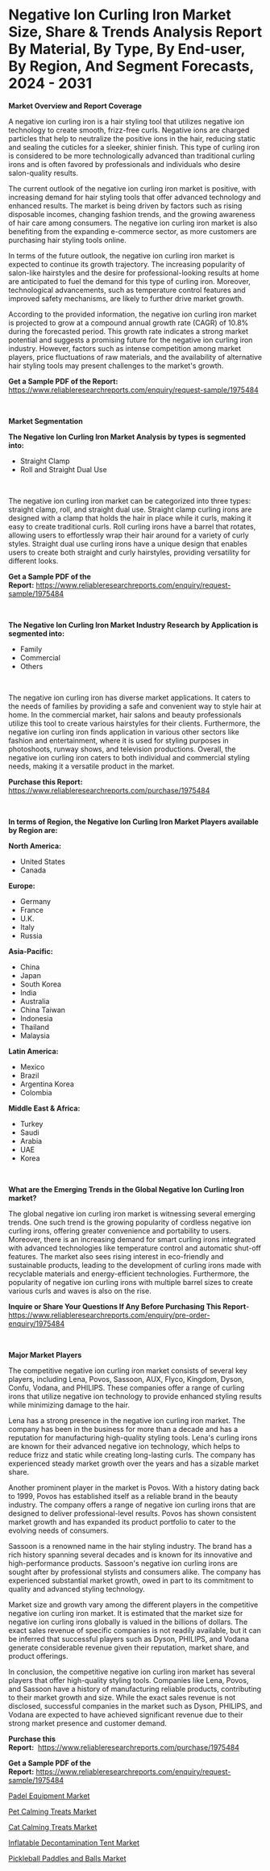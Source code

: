 <p><h1>Negative Ion Curling Iron Market Size, Share & Trends Analysis Report By Material, By Type, By End-user, By Region, And Segment Forecasts, 2024 - 2031</h1></p><p><strong>Market Overview and Report Coverage</strong></p>
<p><p>A negative ion curling iron is a hair styling tool that utilizes negative ion technology to create smooth, frizz-free curls. Negative ions are charged particles that help to neutralize the positive ions in the hair, reducing static and sealing the cuticles for a sleeker, shinier finish. This type of curling iron is considered to be more technologically advanced than traditional curling irons and is often favored by professionals and individuals who desire salon-quality results.</p><p>The current outlook of the negative ion curling iron market is positive, with increasing demand for hair styling tools that offer advanced technology and enhanced results. The market is being driven by factors such as rising disposable incomes, changing fashion trends, and the growing awareness of hair care among consumers. The negative ion curling iron market is also benefiting from the expanding e-commerce sector, as more customers are purchasing hair styling tools online.</p><p>In terms of the future outlook, the negative ion curling iron market is expected to continue its growth trajectory. The increasing popularity of salon-like hairstyles and the desire for professional-looking results at home are anticipated to fuel the demand for this type of curling iron. Moreover, technological advancements, such as temperature control features and improved safety mechanisms, are likely to further drive market growth.</p><p>According to the provided information, the negative ion curling iron market is projected to grow at a compound annual growth rate (CAGR) of 10.8% during the forecasted period. This growth rate indicates a strong market potential and suggests a promising future for the negative ion curling iron industry. However, factors such as intense competition among market players, price fluctuations of raw materials, and the availability of alternative hair styling tools may present challenges to the market's growth.</p></p>
<p><strong>Get a Sample PDF of the Report:</strong> <a href="https://www.reliableresearchreports.com/enquiry/request-sample/1975484">https://www.reliableresearchreports.com/enquiry/request-sample/1975484</a></p>
<p>&nbsp;</p>
<p><strong>Market Segmentation</strong></p>
<p><strong>The Negative Ion Curling Iron Market Analysis by types is segmented into:</strong></p>
<p><ul><li>Straight Clamp</li><li>Roll and Straight Dual Use</li></ul></p>
<p>&nbsp;</p>
<p><p>The negative ion curling iron market can be categorized into three types: straight clamp, roll, and straight dual use. Straight clamp curling irons are designed with a clamp that holds the hair in place while it curls, making it easy to create traditional curls. Roll curling irons have a barrel that rotates, allowing users to effortlessly wrap their hair around for a variety of curly styles. Straight dual use curling irons have a unique design that enables users to create both straight and curly hairstyles, providing versatility for different looks.</p></p>
<p><strong>Get a Sample PDF of the Report:</strong>&nbsp;<a href="https://www.reliableresearchreports.com/enquiry/request-sample/1975484">https://www.reliableresearchreports.com/enquiry/request-sample/1975484</a></p>
<p>&nbsp;</p>
<p><strong>The Negative Ion Curling Iron Market Industry Research by Application is segmented into:</strong></p>
<p><ul><li>Family</li><li>Commercial</li><li>Others</li></ul></p>
<p>&nbsp;</p>
<p><p>The negative ion curling iron has diverse market applications. It caters to the needs of families by providing a safe and convenient way to style hair at home. In the commercial market, hair salons and beauty professionals utilize this tool to create various hairstyles for their clients. Furthermore, the negative ion curling iron finds application in various other sectors like fashion and entertainment, where it is used for styling purposes in photoshoots, runway shows, and television productions. Overall, the negative ion curling iron caters to both individual and commercial styling needs, making it a versatile product in the market.</p></p>
<p><strong>Purchase this Report:</strong>&nbsp; <a href="https://www.reliableresearchreports.com/purchase/1975484">https://www.reliableresearchreports.com/purchase/1975484</a></p>
<p>&nbsp;</p>
<p><strong>In terms of Region, the Negative Ion Curling Iron Market Players available by Region are:</strong></p>
<p>
    <p> <strong> North America: </strong>
        <ul>
            <li>United States</li>
            <li>Canada</li>
        </ul>
        </p> 
    <p> <strong> Europe: </strong>
        <ul>
            <li>Germany</li>
            <li>France</li>
            <li>U.K.</li>
            <li>Italy</li>
            <li>Russia</li>
        </ul>
        </p> 
    <p> <strong> Asia-Pacific: </strong>
        <ul>
            <li>China</li>
            <li>Japan</li>
            <li>South Korea</li>
            <li>India</li>
            <li>Australia</li>
            <li>China Taiwan</li>
            <li>Indonesia</li>
            <li>Thailand</li>
            <li>Malaysia</li>
        </ul>
        </p> 
    <p> <strong> Latin America: </strong>
        <ul>
            <li>Mexico</li>
            <li>Brazil</li>
            <li>Argentina Korea</li>
            <li>Colombia</li>
        </ul>
        </p> 
    <p> <strong> Middle East & Africa: </strong>
        <ul>
            <li>Turkey</li>
            <li>Saudi</li>
            <li>Arabia</li>
            <li>UAE</li>
            <li>Korea</li>
        </ul>
    </p>
    </p>
<p>&nbsp;</p>
<p><strong>What are the Emerging Trends in the Global Negative Ion Curling Iron market?</strong></p>
<p><p>The global negative ion curling iron market is witnessing several emerging trends. One such trend is the growing popularity of cordless negative ion curling irons, offering greater convenience and portability to users. Moreover, there is an increasing demand for smart curling irons integrated with advanced technologies like temperature control and automatic shut-off features. The market also sees rising interest in eco-friendly and sustainable products, leading to the development of curling irons made with recyclable materials and energy-efficient technologies. Furthermore, the popularity of negative ion curling irons with multiple barrel sizes to create various curls and waves is also on the rise.</p></p>
<p><strong>Inquire or Share Your Questions If Any Before Purchasing This Report</strong>- <a href="https://www.reliableresearchreports.com/enquiry/pre-order-enquiry/1975484">https://www.reliableresearchreports.com/enquiry/pre-order-enquiry/1975484</a></p>
<p>&nbsp;</p>
<p><strong>Major Market Players</strong></p>
<p><p>The competitive negative ion curling iron market consists of several key players, including Lena, Povos, Sassoon, AUX, Flyco, Kingdom, Dyson, Confu, Vodana, and PHILIPS. These companies offer a range of curling irons that utilize negative ion technology to provide enhanced styling results while minimizing damage to the hair.</p><p>Lena has a strong presence in the negative ion curling iron market. The company has been in the business for more than a decade and has a reputation for manufacturing high-quality styling tools. Lena's curling irons are known for their advanced negative ion technology, which helps to reduce frizz and static while creating long-lasting curls. The company has experienced steady market growth over the years and has a sizable market share.</p><p>Another prominent player in the market is Povos. With a history dating back to 1999, Povos has established itself as a reliable brand in the beauty industry. The company offers a range of negative ion curling irons that are designed to deliver professional-level results. Povos has shown consistent market growth and has expanded its product portfolio to cater to the evolving needs of consumers.</p><p>Sassoon is a renowned name in the hair styling industry. The brand has a rich history spanning several decades and is known for its innovative and high-performance products. Sassoon's negative ion curling irons are sought after by professional stylists and consumers alike. The company has experienced substantial market growth, owed in part to its commitment to quality and advanced styling technology.</p><p>Market size and growth vary among the different players in the competitive negative ion curling iron market. It is estimated that the market size for negative ion curling irons globally is valued in the billions of dollars. The exact sales revenue of specific companies is not readily available, but it can be inferred that successful players such as Dyson, PHILIPS, and Vodana generate considerable revenue given their reputation, market share, and product offerings.</p><p>In conclusion, the competitive negative ion curling iron market has several players that offer high-quality styling tools. Companies like Lena, Povos, and Sassoon have a history of manufacturing reliable products, contributing to their market growth and size. While the exact sales revenue is not disclosed, successful companies in the market such as Dyson, PHILIPS, and Vodana are expected to have achieved significant revenue due to their strong market presence and customer demand.</p></p>
<p><strong>Purchase this Report:</strong>&nbsp;&nbsp;<a href="https://www.reliableresearchreports.com/purchase/1975484">https://www.reliableresearchreports.com/purchase/1975484</a></p>
<p></p>
<p><strong>Get a Sample PDF of the Report:</strong>&nbsp;<a href="https://www.reliableresearchreports.com/enquiry/request-sample/1975484">https://www.reliableresearchreports.com/enquiry/request-sample/1975484</a></p>
<p><p><a href="https://github.com/jhcraigie/Market-Research-Report-List-1/blob/main/padel-equipment-market.md">Padel Equipment Market</a></p><p><a href="https://github.com/chartsaturn/Market-Research-Report-List-1/blob/main/pet-calming-treats-market.md">Pet Calming Treats Market</a></p><p><a href="https://github.com/Triciasol/Market-Research-Report-List-1/blob/main/cat-calming-treats-market.md">Cat Calming Treats Market</a></p><p><a href="https://github.com/jsmusil/Market-Research-Report-List-1/blob/main/inflatable-decontamination-tent-market.md">Inflatable Decontamination Tent Market</a></p><p><a href="https://github.com/beatblasta/Market-Research-Report-List-1/blob/main/pickleball-paddles-and-balls-market.md">Pickleball Paddles and Balls Market</a></p></p>